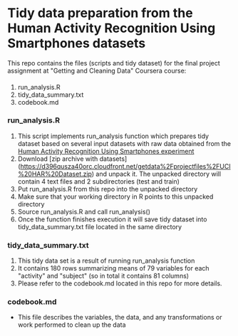 Tidy data preparation from the Human Activity Recognition Using Smartphones datasets
========================
This repo contains the files (scripts and tidy dataset) for the final project assignment at "Getting and Cleaning Data" Coursera course:
####
1. run_analysis.R
2. tidy_data_summary.txt
3. codebook.md

### run_analysis.R
1. This script implements run_analysis function which prepares tidy dataset based on several input datasets with raw data obtained from the [Human Activity Recognition Using Smartphones experiment](http://archive.ics.uci.edu/ml/datasets/Human+Activity+Recognition+Using+Smartphones)
2. Download [zip archive with datasets] (https://d396qusza40orc.cloudfront.net/getdata%2Fprojectfiles%2FUCI%20HAR%20Dataset.zip) and unpack it. The unpacked directory will contain 4 text files and 2 subdirectories (test and train)
3. Put run_analysis.R from this repo into the unpacked directory
4. Make sure that your working directory in R points to this unpacked directory
5. Source run_analysis.R and call run_analysis() 
6. Once the function finishes execution it will save tidy dataset into tidy_data_summary.txt file located in the same directory 

### tidy_data_summary.txt
1. This tidy data set is a result of running run_analysis function
2. It contains 180 rows summarizing means of 79 variables for each "activity" and "subject" (so in total it contains 81 columns)
3. Please refer to the codebook.md located in this repo for more details.

### codebook.md
* This file describes the variables, the data, and any transformations or work performed to clean up the data
